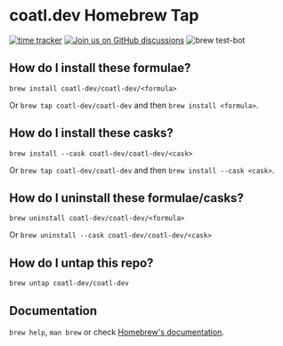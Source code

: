 # coatl.dev Homebrew Tap
[![time tracker](https://wakatime.com/badge/github/coatl-dev/homebrew-coatl-dev.svg)](https://wakatime.com/badge/github/coatl-dev/homebrew-coatl-dev)
[![Join us on GitHub discussions](https://img.shields.io/badge/github-discussions-informational)](https://github.com/coatl-dev/discussions/discussions)
![brew test-bot](https://github.com/coatl-dev/homebrew-coatl-dev/workflows/brew%20test-bot/badge.svg)

## How do I install these formulae?
`brew install coatl-dev/coatl-dev/<formula>`

Or `brew tap coatl-dev/coatl-dev` and then `brew install <formula>`.

## How do I install these casks?
`brew install --cask coatl-dev/coatl-dev/<cask>`

Or `brew tap coatl-dev/coatl-dev` and then `brew install --cask <cask>`.

## How do I uninstall these formulae/casks?
`brew uninstall coatl-dev/coatl-dev/<formula>`

Or `brew uninstall --cask coatl-dev/coatl-dev/<cask>`

## How do I untap this repo?
`brew untap coatl-dev/coatl-dev`

## Documentation
`brew help`, `man brew` or check [Homebrew's documentation](https://docs.brew.sh).

